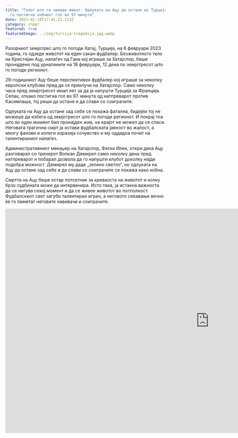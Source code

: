 ```yaml
---
title: "Голот што го чинеше живот: Одлуката на Ацу да остане во Турција откако
  го постигна кобниот гол во 97 минута"
date: 2023-02-18T17:41:21.113Z
category: спорт
featured: true
featuredImage: ../img/turcija-tragedija.jpg.webp
---
```


Разорниот земјотрес што го погоди Хатај, Турција, на 6 февруари 2023 година, го одзеде животот на еден сакан фудбалер. Безживотното тело на Кристијан Ацу, напаѓач од Гана кој играше за Хатајспор, беше пронајдено под урнатините на 18 февруари, 12 дена по земјотресот што го погоди регионот.

29-годишниот Ацу беше перспективен фудбалер кој играше за неколку европски клубови пред да се приклучи на Хатајспор. Само неколку часа пред земјотресот имал лет за да ја напушти Турција за Франција. Сепак, откако постигна гол во 97. минута од натпреварот против Касимпаша, тој реши да остане и да слави со соиграчите.

Одлуката на Ацу да остане зад себе се покажа фатална, бидејќи тој не можеше да избега од земјотресот што го погоди регионот. И покрај тоа што во еден момент бил пронајден жив, на крајот не можел да се спаси. Неговата трагична смрт ја остави фудбалската јавност во жалост, а многу фанови и колеги изразија сочувство и му оддадоа почит на талентираниот напаѓач.

Административниот менаџер на Хатајспор, Фатих Илек, откри дека Ацу разговарал со тренерот Волкан Демирел само неколку дена пред натпреварот и побарал дозвола да го напушти клубот доколку најде подобра можност. Демирел му даде „зелено светло“, но одлуката на Ацу да остане зад себе и да слави со соиграчите се покажа како кобна.

Смртта на Ацу беше остар потсетник за кревкоста на животот и колку брзо судбината може да интервенира. Исто така, ја истакна важноста да се негува секој момент и да се живее животот во потполност. Фудбалскиот свет загуби талентиран играч, а неговото сеќавање вечно ќе го паметат неговите навивачи и соиграчите.

<iframe width="1280" height="704" src="https://www.youtube.com/embed/9vWbWz6-yps" title="Christian Atsu last minute goal for Hatayspor before the Turkey earthquake⚽️🙌🏽" frameborder="0" allow="accelerometer; autoplay; clipboard-write; encrypted-media; gyroscope; picture-in-picture; web-share" allowfullscreen></iframe>
